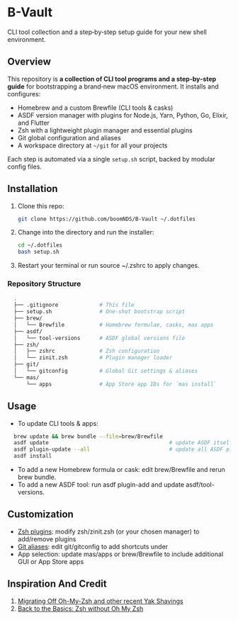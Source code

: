 # B-Vault
CLI tool collection and a step‑by‑step setup guide for your new shell environment.

## Overview

This repository is **a collection of CLI tool programs and a step‑by‑step guide** for bootstrapping a brand‑new macOS environment. It installs and configures:

- Homebrew and a custom Brewfile (CLI tools & casks)
- ASDF version manager with plugins for Node.js, Yarn, Python, Go, Elixir, and Flutter
- Zsh with a lightweight plugin manager and essential plugins
- Git global configuration and aliases
- A workspace directory at `~/git` for all your projects

Each step is automated via a single `setup.sh` script, backed by modular config files.

## Installation

1. Clone this repo:
   ```bash
   git clone https://github.com/boomNDS/B-Vault ~/.dotfiles
   ```

2. Change into the directory and run the installer:
   ```bash
   cd ~/.dotfiles
   bash setup.sh
   ```
3. Restart your terminal or run source ~/.zshrc to apply changes.

### Repository Structure
  ```bash
    .
    ├── .gitignore             # This file
    ├── setup.sh               # One‑shot bootstrap script
    ├── brew/
    │   └── Brewfile           # Homebrew formulae, casks, mas apps
    ├── asdf/
    │   └── tool-versions      # ASDF global versions file
    ├── zsh/
    │   ├── zshrc              # Zsh configuration
    │   └── zinit.zsh          # Plugin manager loader
    ├── git/
    │   └── gitconfig          # Global Git settings & aliases
    └── mas/
        └── apps               # App Store app IDs for `mas install`
  ```

## Usage
- To update CLI tools & apps:
```bash
  brew update && brew bundle --file=brew/Brewfile
  asdf update                                      # update ASDF itself
  asdf plugin-update --all                         # update all ASDF plugins
  asdf install
```
- To add a new Homebrew formula or cask: edit brew/Brewfile and rerun brew bundle.
- To add a new ASDF tool: run asdf plugin-add <name> and update asdf/tool-versions.

## Customization
- [Zsh plugins](https://asdf-vm.com/guide/getting-started.html): modify zsh/zinit.zsh (or your chosen manager) to add/remove plugins
- [Git aliases](https://www.atlassian.com/git/tutorials/saving-changes/gitignore): edit git/gitconfig to add shortcuts under
- App selection: update mas/apps or brew/Brewfile to include additional GUI or App Store apps

## Inspiration And Credit
1. [Migrating Off Oh-My-Zsh and other recent Yak Shavings](https://www.stefanwienert.de/blog/2025/03/05/migrating-off-oh-my-zsh-and-other-recent-yak-shavings)
2. [Back to the Basics: Zsh without Oh My Zsh](https://batsov.com/articles/2025/03/01/back-to-the-basics-zsh-without-oh-my-zsh/)
